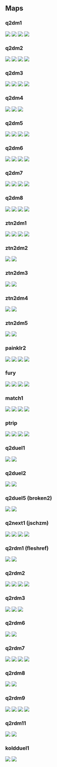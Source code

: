 ## Maps

### q2dm1
![](screenshots/q2dm1-01.jpg?raw=true)
![](screenshots/q2dm1-02.jpg?raw=true)
![](screenshots/q2dm1-03.jpg?raw=true)
![](screenshots/q2dm1-04.jpg?raw=true)

### q2dm2
![](screenshots/q2dm2-01.jpg?raw=true)
![](screenshots/q2dm2-02.jpg?raw=true)
![](screenshots/q2dm2-03.jpg?raw=true)
![](screenshots/q2dm2-04.jpg?raw=true)

### q2dm3
![](screenshots/q2dm3-01.jpg?raw=true)
![](screenshots/q2dm3-02.jpg?raw=true)
![](screenshots/q2dm3-03.jpg?raw=true)
![](screenshots/q2dm3-04.jpg?raw=true)

### q2dm4
![](screenshots/q2dm4-01.jpg?raw=true)
![](screenshots/q2dm4-02.jpg?raw=true)
![](screenshots/q2dm4-03.jpg?raw=true)

### q2dm5
![](screenshots/q2dm5-01.jpg?raw=true)
![](screenshots/q2dm5-02.jpg?raw=true)
![](screenshots/q2dm5-03.jpg?raw=true)
![](screenshots/q2dm5-04.jpg?raw=true)

### q2dm6
![](screenshots/q2dm6-01.jpg?raw=true)
![](screenshots/q2dm6-02.jpg?raw=true)
![](screenshots/q2dm6-03.jpg?raw=true)
![](screenshots/q2dm6-04.jpg?raw=true)

### q2dm7
![](screenshots/q2dm7-01.jpg?raw=true)
![](screenshots/q2dm7-02.jpg?raw=true)
![](screenshots/q2dm7-03.jpg?raw=true)
![](screenshots/q2dm7-04.jpg?raw=true)

### q2dm8
![](screenshots/q2dm8-01.jpg?raw=true)
![](screenshots/q2dm8-02.jpg?raw=true)
![](screenshots/q2dm8-03.jpg?raw=true)
![](screenshots/q2dm8-04.jpg?raw=true)

### ztn2dm1
![](screenshots/ztn2dm1-01.jpg?raw=true)
![](screenshots/ztn2dm1-02.jpg?raw=true)
![](screenshots/ztn2dm1-03.jpg?raw=true)
![](screenshots/ztn2dm1-04.jpg?raw=true)

### ztn2dm2
![](screenshots/ztn2dm2-01.jpg?raw=true)
![](screenshots/ztn2dm2-02.jpg?raw=true)

### ztn2dm3
![](screenshots/ztn2dm3-01.jpg?raw=true)
![](screenshots/ztn2dm3-02.jpg?raw=true)

### ztn2dm4
![](screenshots/ztn2dm4-01.jpg?raw=true)
![](screenshots/ztn2dm4-02.jpg?raw=true)

### ztn2dm5
![](screenshots/ztn2dm5-01.jpg?raw=true)
![](screenshots/ztn2dm5-02.jpg?raw=true)

### painklr2
![](screenshots/painklr2-01.jpg?raw=true)
![](screenshots/painklr2-02.jpg?raw=true)
![](screenshots/painklr2-03.jpg?raw=true)
![](screenshots/painklr2-04.jpg?raw=true)

### fury
![](screenshots/fury-01.jpg?raw=true)
![](screenshots/fury-02.jpg?raw=true)
![](screenshots/fury-03.jpg?raw=true)
![](screenshots/fury-04.jpg?raw=true)

### match1
![](screenshots/match1-01.jpg?raw=true)
![](screenshots/match1-02.jpg?raw=true)
![](screenshots/match1-03.jpg?raw=true)
![](screenshots/match1-04.jpg?raw=true)

### ptrip
![](screenshots/ptrip-01.jpg?raw=true)
![](screenshots/ptrip-02.jpg?raw=true)
![](screenshots/ptrip-03.jpg?raw=true)
![](screenshots/ptrip-04.jpg?raw=true)

### q2duel1
![](screenshots/q2duel1-aeroq2-01.jpg?raw=true)
![](screenshots/q2duel1-aeroq2-02.jpg?raw=true)

### q2duel2
![](screenshots/q2duel2-01.jpg?raw=true)
![](screenshots/q2duel2-02.jpg?raw=true)

### q2duel5 (broken2)
![](screenshots/q2duel5-broken2-01.jpg?raw=true)
![](screenshots/q2duel5-broken2-02.jpg?raw=true)

### q2next1 (jschzm)
![](screenshots/q2next1-jschzm-01.jpg?raw=true)
![](screenshots/q2next1-jschzm-02.jpg?raw=true)
![](screenshots/q2next1-jschzm-03.jpg?raw=true)
![](screenshots/q2next1-jschzm-04.jpg?raw=true)

### q2rdm1 (fleshref)
![](screenshots/q2rdm1-fleshref-01.jpg?raw=true)
![](screenshots/q2rdm1-fleshref-02.jpg?raw=true)

### q2rdm2
![](screenshots/q2rdm2-01.jpg?raw=true)
![](screenshots/q2rdm2-02.jpg?raw=true)
![](screenshots/q2rdm2-03.jpg?raw=true)
![](screenshots/q2rdm2-04.jpg?raw=true)

### q2rdm3
![](screenshots/q2rdm3-01.jpg?raw=true)
![](screenshots/q2rdm3-02.jpg?raw=true)
![](screenshots/q2rdm3-03.jpg?raw=true)

### q2rdm6
![](screenshots/q2rdm6-01.jpg?raw=true)
![](screenshots/q2rdm6-02.jpg?raw=true)

### q2rdm7
![](screenshots/q2rdm7-01.jpg?raw=true)
![](screenshots/q2rdm7-02.jpg?raw=true)
![](screenshots/q2rdm7-03.jpg?raw=true)
![](screenshots/q2rdm7-04.jpg?raw=true)

### q2rdm8
![](screenshots/q2rdm8-01.jpg?raw=true)
![](screenshots/q2rdm8-02.jpg?raw=true)

### q2rdm9
![](screenshots/q2rdm9-01.jpg?raw=true)
![](screenshots/q2rdm9-02.jpg?raw=true)
![](screenshots/q2rdm9-03.jpg?raw=true)
![](screenshots/q2rdm9-04.jpg?raw=true)

### q2rdm11
![](screenshots/q2rdm11-01.jpg?raw=true)
![](screenshots/q2rdm11-02.jpg?raw=true)

### koldduel1
![](screenshots/koldduel1-01.jpg?raw=true)
![](screenshots/koldduel1-02.jpg?raw=true)
